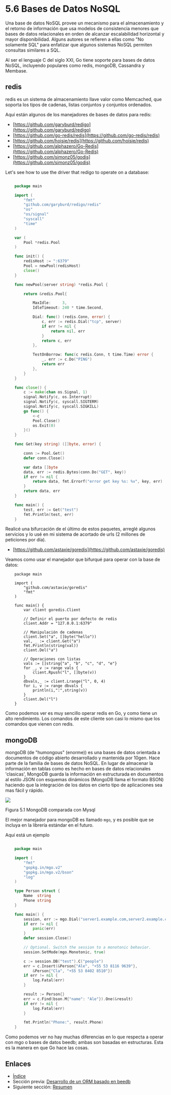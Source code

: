 # 5.6 Bases de Datos NoSQL

Una base de datos NoSQL provee un mecanismo para el almacenamiento y el retorno de información que usa modelos de consistencia menores que bases de datos relacionales en orden de alcanzar escalabilidad horizontal y mayor disponibilidad. Alguns autores se refieren a ellas como "No solamente SQL" para enfatizar que algunos sistemas NoSQL permiten consultas similares a SQL.

Al ser el lenguaje C del siglo XXI, Go tiene soporte para bases de datos NoSQL, incluyendo populares como redis, mongoDB, Cassandra y Membase.

## redis

redis es un sistema de almacenamiento llave valor como Memcached, que soporta los tipos de cadenas, listas conjuntos y conjuntos ordenados.

Aquí están algunos de los manejadores de bases de datos para redis:

* [https://github.com/garyburd/redigo](https://github.com/garyburd/redigo)
* [https://github.com/go-redis/redis](https://github.com/go-redis/redis)
* [https://github.com/hoisie/redis](https://github.com/hoisie/redis)
* [https://github.com/alphazero/Go-Redis](https://github.com/alphazero/Go-Redis)
* [https://github.com/simonz05/godis](https://github.com/simonz05/godis)

Let's see how to use the driver that redigo to operate on a database:

```Go

	package main

	import (
		"fmt"
		"github.com/garyburd/redigo/redis"
		"os"
    	"os/signal"
		"syscall"
		"time"
	)

	var (
		Pool *redis.Pool
	)

	func init() {
		redisHost := ":6379"
		Pool = newPool(redisHost)
		close()
	}

	func newPool(server string) *redis.Pool {

		return &redis.Pool{

			MaxIdle:     3,
			IdleTimeout: 240 * time.Second,

			Dial: func() (redis.Conn, error) {
				c, err := redis.Dial("tcp", server)
				if err != nil {
					return nil, err
				}
				return c, err
			},

			TestOnBorrow: func(c redis.Conn, t time.Time) error {
				_, err := c.Do("PING")
				return err
			},
		}
	}

	func close() {
		c := make(chan os.Signal, 1)
		signal.Notify(c, os.Interrupt)
		signal.Notify(c, syscall.SIGTERM)
		signal.Notify(c, syscall.SIGKILL)
		go func() {
			<-c
			Pool.Close()
			os.Exit(0)
		}()
	}

	func Get(key string) ([]byte, error) {

		conn := Pool.Get()
		defer conn.Close()

		var data []byte
		data, err := redis.Bytes(conn.Do("GET", key))
		if err != nil {
			return data, fmt.Errorf("error get key %s: %v", key, err)
		}
		return data, err
	}

	func main() {
		test, err := Get("test")
		fmt.Println(test, err)
	}

```

Realicé una bifurcación de el último de estos paquetes, arreglé algunos servicios y lo usé en mi sistema de acortado de urls (2 millones de peticiones por día).

* [https://github.com/astaxie/goredis](https://github.com/astaxie/goredis)

Veamos como usar el manejador que bifurqué para operar con la base de datos:

```
	package main

	import (
		"github.com/astaxie/goredis"
		"fmt"
	)

	func main() {
		var client goredis.Client

		// Definir el puerto por defecto de redis
		client.Addr = "127.0.0.1:6379"

		// Manipulación de cadenas
		client.Set("a", []byte("hello"))
		val, _ := client.Get("a")
		fmt.Println(string(val))
		client.Del("a")

		// Operaciones con listas
		vals := []string{"a", "b", "c", "d", "e"}
		for _, v := range vals {
			client.Rpush("l", []byte(v))
		}
		dbvals,_ := client.Lrange("l", 0, 4)
		for i, v := range dbvals {
			println(i,":",string(v))
		}
		client.Del("l")
	}
```

Como podemos ver es muy sencillo operar redis en Go, y como tiene un alto rendimiento. Los comandos de este cliente son casi lo mismo que los comandos que vienen con redis.

## mongoDB

mongoDB (de "humongous" (enorme)) es una bases de datos orientada a documentos de código abierto desarrollado y mantenida por 10gen. Hace parte de la familia de bases de datos NoSQL. En lugar de almacenar la información en tablas como es hecho en bases de datos relacionales 'clasicas', MongoDB guarda la información en estructurada en documentos al estilo JSON con esquemas dinámicos (MongoDB llama el formato BSON) haciendo que la integración de los datos en cierto tipo de aplicaciones sea mas fácil y rápido.

![](images/5.6.mongodb.png)

Figura 5.1 MongoDB comparada con Mysql

El mejor manejador para mongoDB es llamado `mgo`, y es posible que se incluya en la librería estándar en el futuro.

Aquí está un ejemplo

```Go

	package main

	import (
		"fmt"
		"gopkg.in/mgo.v2"
		"gopkg.in/mgo.v2/bson"
		"log"
	)

	type Person struct {
		Name  string
		Phone string
	}

	func main() {
		session, err := mgo.Dial("server1.example.com,server2.example.com")
		if err != nil {
			panic(err)
		}
		defer session.Close()

		// Optional. Switch the session to a monotonic behavior.
		session.SetMode(mgo.Monotonic, true)

		c := session.DB("test").C("people")
		err = c.Insert(&Person{"Ale", "+55 53 8116 9639"},
			&Person{"Cla", "+55 53 8402 8510"})
		if err != nil {
			log.Fatal(err)
		}

		result := Person{}
		err = c.Find(bson.M{"name": "Ale"}).One(&result)
		if err != nil {
			log.Fatal(err)
		}

		fmt.Println("Phone:", result.Phone)
	}

```

Como podemos ver no hay muchas diferencias en lo que respecta a operar con mgo o bases de datos beedb; ambas son basadas en estructuras. Esta es la manera en que Go hace las cosas.

## Enlaces

* [Índice](preface.md)
* Sección previa: [Desarrollo de un ORM basado en beedb](05.5.md)
* Siguiente sección: [Resumen](05.7.md)
